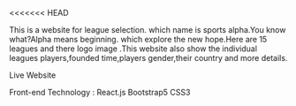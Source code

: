 <<<<<<< HEAD



This is a website for league selection.  which name is sports alpha.You know what?Alpha means beginning.
which explore the new hope.Here are 15 leagues and there logo image .This website also show the individual leagues players,founded time,players gender,their country and more details.

Live Website 

Front-end Technology :
React.js
Bootstrap5
CSS3

